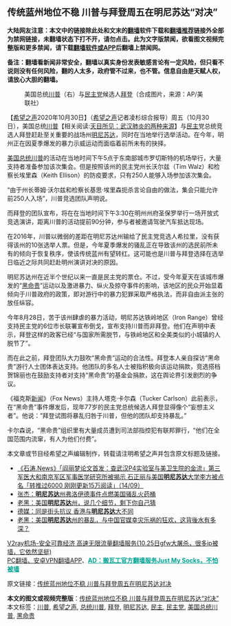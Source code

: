 <h2>传统蓝州地位不稳 川普与拜登周五在明尼苏达“对决”</h2> <p class="notice"><b>大陆网友注意：本文中的链接除此处和文末的<a href="https://github.com/bannedbook/fanqiang" >翻墙</a>软件下载和<a href="https://github.com/killgcd/justmysocks/blob/master/README.md">翻墙推荐</a>链接外全部为禁网链接，未翻墙状态下打不开，请勿点击。此为文字版禁闻，欲看图文视频完整版和更多禁闻，请下载<a href="https://github.com/bannedbook/fanqiang">翻墙软件或APP</a>后翻墙上禁闻网。</p><p>备注：翻墙看新闻非常安全，翻墙以真实身份发表敏感言论有一定风险，但只看不说则没有任何风险，翻的人太多，政府管不过来，也不管。信息自由是天赋人权，请放心大胆的翻墙。</b></p>  <div class="entry"> <figure><figcaption>美国总统<a href="https://www.bannedbook.org/bnews/tag/%e5%b7%9d%e6%99%ae/" class="st_tag internal_tag" rel="tag" title="标签 川普 下的日志">川普</a>（右）与<a href="https://www.bannedbook.org/bnews/tag/%e6%b0%91%e4%b8%bb%e5%85%9a/" class="st_tag internal_tag" rel="tag" title="标签 民主党 下的日志">民主党</a>候选人<a href="https://www.bannedbook.org/bnews/tag/%e6%8b%9c%e7%99%bb/" class="st_tag internal_tag" rel="tag" title="标签 拜登 下的日志">拜登</a>（合成图片，来源：AP/美联社）</figcaption></figure> <p>【<span class='wp_keywordlink_affiliate'><a href="https://www.soundofhope.org" title="希望之声" target="_blank">希望之声</a></span>2020年10月30日】（<a href="https://www.bannedbook.org/bnews/tag/%e5%b8%8c%e6%9c%9b%e4%b9%8b%e5%a3%b0/" class="st_tag internal_tag" rel="tag" title="标签 希望之声 下的日志">希望之声</a>记者凌杉综合报导）周五（10月30日），美国总统<span class='wp_keywordlink'><a href="https://www.bannedbook.org/bnews/comments/20200816/1381118.html" title="天目所见：川普将再赢总统大选 共和党掌参众两院" target="_blank">川普</a></span>【相关阅读:<a href='https://www.bannedbook.org/bnews/comments/20200816/1381123.html' target='_blank'>天目所见：武汉肺炎的两种来源</a>】与<a href="https://www.bannedbook.org/bnews/tag/%e6%b0%91%e4%b8%bb/" class="st_tag internal_tag" rel="tag" title="标签 民主 下的日志">民主</a>党总统竞选人拜登赶赴至关重要的战场州<a href="https://www.bannedbook.org/bnews/tag/%E6%98%8E%E5%B0%BC%E8%8B%8F%E8%BE%BE/" class="st_tag internal_tag" rel="tag" title="标签 明尼苏达 下的日志">明尼苏达</a>，同时在当地举行选举活动。在今年，明州正在因夏季爆发的暴力示威运动而面临着前所未有的抉择。</p> <p><a href="https://www.bannedbook.org/bnews/tag/%E7%BE%8E%E5%9B%BD%E6%80%BB%E7%BB%9F%E5%B7%9D%E6%99%AE/" class="st_tag internal_tag" rel="tag" title="标签 美国总统川普 下的日志">美国总统川普</a>的活动在当地时间下午5点于东南部城市罗切斯特的机场举行，大量支持者准备参加该次集会。但是按照该州的民主党州长沃尔兹（Tim Walz）和检察长埃里森（Keith Ellison）的防疫要求，只有250人能够入场参加该次集会。</p> <p>“由于州长蒂姆·沃尔兹和检察长基思·埃里森扼杀言论自由的做法，集会只能允许前250人入场”，川普竞选团队声明说。</p>  <p>而拜登的团队宣布，将在在当地时间下午3:30在明州州府圣保罗举行一场开放式竞选演讲，距离川普的活动提前90分钟，参与者被邀请驾驶汽车抵达现场。</p> <p>在2016年，川普以微弱的差距在明尼苏达州输给了民主党竞选人希拉里，没有获得该州的10张选举人票。但是，今年夏季爆发的骚乱正在导致该州的选民前所未有的倾向于恢复秩序，使该传统蓝州有望转红。这可能也是川普与拜登选择在选举日临近之际共同赶赴明州演讲对决的原因。</p> <p>明尼苏达州在近半个世纪以来一直是民主党的票仓。不过，受今年夏天在该城市爆发的“<a href="https://www.bannedbook.org/bnews/tag/%e9%bb%91%e5%91%bd%e8%b4%b5/" class="st_tag internal_tag" rel="tag" title="标签 黑命贵 下的日志">黑命贵</a>”运动以及激进暴力、纵火及掠夺事件的影响，该地区的民众开始显着倾向于川普政府的政策，即对游行中的暴力犯罪采取严格执法，而非自由派主张的放任纵容。</p>  <p>今年8月28日，苦于该州肆虐的暴力活动，明尼苏达铁岭地区（Iron Range）曾经支持民主党的6位市长联署宣布倒戈，宣布支持川普而非拜登。他们在声明中表示，拜登这样的政客已经“与国家所需脱节，与铁岭地区和全美类似的小城镇的人脱节了”。</p> <p>而在此之前，拜登团队大力鼓吹“黑命贵”运动的合法性。拜登本人亲自探访“黑命贵”游行人士团体表达支持。他团队的多名人士被指积极向该运动捐款，竞选搭档贺锦丽也在鼓励支持者对支持“黑命贵”的基金会捐款，这在舆论界引发剧烈的争议。</p> <p>《福克斯<span class='wp_keywordlink_affiliate'><a href="https://www.bannedbook.org/" title="新闻">新闻</a></span>》（Fox News）主持人塔克·卡尔森（Tucker Carlson）此前表示，在“黑命贵”事件爆发后，现年77岁的民主党总统候选人拜登显得像个“妄想主义者”。他说：”拜登试图将暴乱归咎于川普，但他的团队却支持暴乱。”</p>  <p>卡尔森说，“黑命贵”组织里有大量成员遭到司法部指控犯有联邦罪行，“他们在全国范围内流窜，有人为他们付费”。</p> <p>本文章或节目经希望之声编辑制作，转载请注明希望之声并包含原文标题及链接。</p> <ul class='op-related-articles' title='相关阅读'> <li><a href='https://www.bannedbook.org/bnews/bannedvideo/20200915/1396631.html' target='_blank'>《石涛.News》「阎丽梦论文首发：查武汉P4实验室与美卫生院的金流」第三军医大和南京军区军事医学研究所被揭示 石正丽与美国<b>明尼苏达</b>大学李方被点名「转推过6000 刚刚更新15万阅读」（14/09）</a></li> <li><a href='https://www.bannedbook.org/bnews/baitai/20200603/1338814.html' target='_blank'>张杰：<b>明尼苏达</b>州弗洛伊德事件点燃美国骚乱火药桶</a></li> <li><a href='https://www.bannedbook.org/bnews/bannedvideo/20200603/1338716.html' target='_blank'>老黑：美国<b>明尼苏达</b>州，说几个细节，剩下你自己猜 </a></li> <li><a href='https://www.bannedbook.org/bnews/comments/20200603/1338650.html' target='_blank'>德媒：同是街头抗议 香港与<b>明尼苏达</b>大不同</a></li> <li><a href='https://www.bannedbook.org/bnews/bannedvideo/20200601/1337547.html' target='_blank'>老黑：美国<b>明尼苏达</b>州的暴乱，与中国官媒幸灾乐祸的狂欢，这背後水有多深？ </a></li> </ul> <p class="texttj"> <a href="https://www.bannedbook.org/forum23/topic22702.html" target="_blank">V2ray机场-安全可靠经济 高速无限流量翻墙服务(10.25日gfw大屠杀，很多ip被墙，它依然坚挺)</a><br/> <a href="https://github.com/bannedbook/fanqiang/wiki/%E7%A6%81%E9%97%BB%E7%BD%91%E5%AE%89%E5%8D%93%E7%BF%BB%E5%A2%99%E6%96%B0%E9%97%BBAPP" target="_blank">PC翻墙、安卓VPN翻墙APP</a>、<span onclick="window.open('https://github.com/killgcd/justmysocks/blob/master/README.md')" style="font-weight:bold;color:#00A191;cursor:pointer;text-decoration:underline;outline:none">AD：搬瓦工官方翻墙服务Just My Socks，不怕被墙</span></p><p>原文链接：<a class="src_link"  href="https://www.soundofhope.org/post/437689" target="_blank">传统蓝州地位不稳 川普与拜登周五在明尼苏达对决</a></p> <a name='sharetosocial'></a>       <div><b>本文的图文或视频完整版</b>：<a href='https://www.bannedbook.org/bnews/comments/20201031/1423085.html'>传统蓝州地位不稳 川普与拜登周五在明尼苏达“对决”</a></div>  </div><!--END ENTRY--> <div class="postfooter"> <div>本文标签：<a href="https://www.bannedbook.org/bnews/tag/%e5%b7%9d%e6%99%ae/" rel="tag">川普</a>, <a href="https://www.bannedbook.org/bnews/tag/%e5%b8%8c%e6%9c%9b%e4%b9%8b%e5%a3%b0/" rel="tag">希望之声</a>, <a href="https://www.bannedbook.org/bnews/tag/%E6%80%BB%E7%BB%9F%E5%B7%9D%E6%99%AE/" rel="tag">总统川普</a>, <a href="https://www.bannedbook.org/bnews/tag/%e6%8b%9c%e7%99%bb/" rel="tag">拜登</a>, <a href="https://www.bannedbook.org/bnews/tag/%E6%98%8E%E5%B0%BC%E8%8B%8F%E8%BE%BE/" rel="tag">明尼苏达</a>, <a href="https://www.bannedbook.org/bnews/tag/%e6%b0%91%e4%b8%bb/" rel="tag">民主</a>, <a href="https://www.bannedbook.org/bnews/tag/%e6%b0%91%e4%b8%bb%e5%85%9a/" rel="tag">民主党</a>, <a href="https://www.bannedbook.org/bnews/tag/%E7%BE%8E%E5%9B%BD%E6%80%BB%E7%BB%9F%E5%B7%9D%E6%99%AE/" rel="tag">美国总统川普</a>, <a href="https://www.bannedbook.org/bnews/tag/%e9%bb%91%e5%91%bd%e8%b4%b5/" rel="tag">黑命贵</a></div>  </div><!--END POSTFOOTER--> 